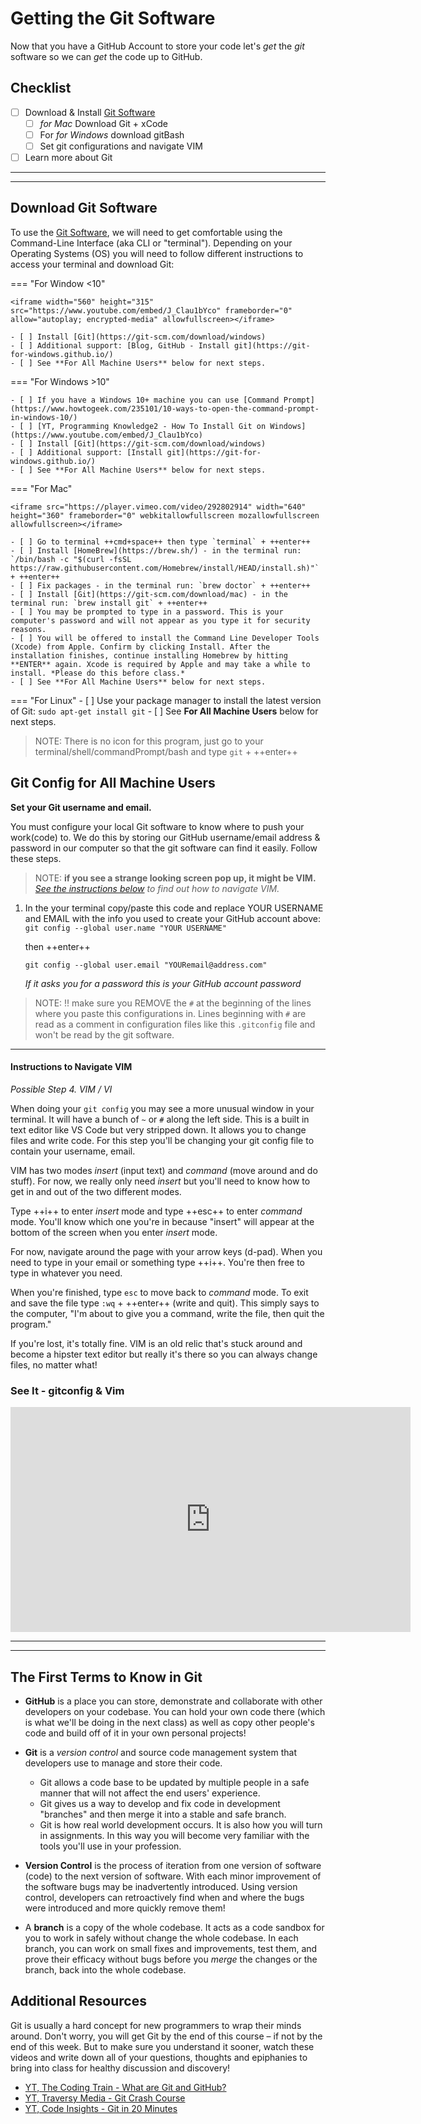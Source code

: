 # Getting the Git Software

Now that you have a GitHub Account to store your code let's *get* the *git* software so we can *get* the code up to GitHub.

## Checklist

- [ ] Download & Install [Git Software](https://git-scm.com/)
    * [ ] *for Mac* Download Git + xCode  
    * [ ] For *for Windows* download gitBash
    * [ ] Set git configurations and navigate VIM
- [ ] Learn more about Git

*****
*****

## Download Git Software

To use the [Git Software](https://git-scm.com/), we will need to get comfortable using the Command-Line Interface (aka CLI or "terminal"). Depending on your Operating Systems (OS) you will need to follow different instructions to access your terminal and download Git:

=== "For Window <10"

    <iframe width="560" height="315" src="https://www.youtube.com/embed/J_Clau1bYco" frameborder="0" allow="autoplay; encrypted-media" allowfullscreen></iframe>
    
    - [ ] Install [Git](https://git-scm.com/download/windows)
    - [ ] Additional support: [Blog, GitHub - Install git](https://git-for-windows.github.io/)
    - [ ] See **For All Machine Users** below for next steps.

=== "For Windows >10"

    - [ ] If you have a Windows 10+ machine you can use [Command Prompt](https://www.howtogeek.com/235101/10-ways-to-open-the-command-prompt-in-windows-10/)
    - [ ] [YT, Programming Knowledge2 - How To Install Git on Windows](https://www.youtube.com/embed/J_Clau1bYco)
    - [ ] Install [Git](https://git-scm.com/download/windows)
    - [ ] Additional support: [Install git](https://git-for-windows.github.io/)
    - [ ] See **For All Machine Users** below for next steps.

=== "For Mac"

    <iframe src="https://player.vimeo.com/video/292802914" width="640" height="360" frameborder="0" webkitallowfullscreen mozallowfullscreen allowfullscreen></iframe>

    - [ ] Go to terminal ++cmd+space++ then type `terminal` + ++enter++
    - [ ] Install [HomeBrew](https://brew.sh/) - in the terminal run: `/bin/bash -c "$(curl -fsSL https://raw.githubusercontent.com/Homebrew/install/HEAD/install.sh)"` + ++enter++
    - [ ] Fix packages - in the terminal run: `brew doctor` + ++enter++
    - [ ] Install [Git](https://git-scm.com/download/mac) - in the terminal run: `brew install git` + ++enter++
    - [ ] You may be prompted to type in a password. This is your computer's password and will not appear as you type it for security reasons.
    - [ ] You will be offered to install the Command Line Developer Tools (Xcode) from Apple. Confirm by clicking Install. After the installation finishes, continue installing Homebrew by hitting **ENTER** again. Xcode is required by Apple and may take a while to install. *Please do this before class.*
    - [ ] See **For All Machine Users** below for next steps.

=== "For Linux"
    - [ ] Use your package manager to install the latest version of Git: `sudo apt-get install git`
    - [ ] See **For All Machine Users** below for next steps.

  > NOTE: There is no icon for this program, just go to your terminal/shell/commandPrompt/bash and type `git` + ++enter++

## Git Config for All Machine Users

 **Set your Git username and email.**

You must configure your local Git software to know where to push your work(code) to. We do this by storing our GitHub username/email address & password in our computer so that the git software can find it easily. Follow these steps.

> NOTE: **if you see a strange looking screen pop up, it might be VIM.** *[See the instructions below](instructions-to-navigate-vim) to find out how to navigate VIM.*

1. In the your terminal copy/paste this code and replace YOUR USERNAME and EMAIL with the info you used to create your GitHub account above:
    `git config --global user.name "YOUR USERNAME"`

    then ++enter++

    `git config --global user.email "YOURemail@address.com"`

    *If it asks you for a password this is your GitHub account password*

> NOTE: !! make sure you REMOVE the `#` at the beginning of the lines where you paste this configurations in. Lines beginning with `#` are read as a comment in configuration files like this `.gitconfig` file and won't be read by the git software.

*****

#### Instructions to Navigate VIM

*Possible Step 4. VIM / VI*

When doing your `git config` you may see a more unusual window in your terminal. It will have a bunch of `~` or `#` along the left side. This is a built in text editor like VS Code but very stripped down. It allows you to change files and write code. For this step you'll be changing your git config file to contain your username, email.

VIM has two modes *insert* (input text) and *command* (move around and do stuff). For now, we really only need *insert* but you'll need to know how to get in and out of the two different modes.

Type ++i++ to enter *insert* mode and type ++esc++ to enter *command* mode. You'll know which one you're in because "insert" will appear at the bottom of the screen when you enter *insert* mode.

For now, navigate around the page with your arrow keys (d-pad). When you need to type in your email or something type ++i++. You're then free to type in whatever you need.

When you're finished, type `esc` to move back to *command* mode. To exit and save the file type `:wq` + ++enter++ (write and quit). This simply says to the computer, "I'm about to give you a command, write the file, then quit the program."

If you're lost, it's totally fine. VIM is an old relic that's stuck around and become a hipster text editor but really it's there so you can always change files, no matter what!

### See It - gitconfig & Vim

<!-- ! Video Content: Clayton@ACA - gitconfig and Vim -->
<iframe src="https://player.vimeo.com/video/384020788" width="640" height="360" frameborder="0" allow="autoplay; fullscreen" allowfullscreen></iframe>

*****
*****

## The First Terms to Know in Git

* **GitHub** is a place you can store, demonstrate and collaborate with other developers on your codebase. You can hold your own code there (which is what we'll be doing in the next class) as well as copy other people's code and build off of it in your own personal projects!

* **Git** is a *version control* and source code management system that developers use to manage and store their code.

    * Git allows a code base to be updated by multiple people in a safe manner that will not affect the end users' experience.
    * Git gives us a way to develop and fix code in development "branches" and then merge it into a stable and safe branch.
    * Git is how real world development occurs. It is also how you will turn in assignments. In this way you will become very familiar with the tools you'll use in your profession.

* **Version Control** is the process of iteration from one version of software (code) to the next version of software. With each minor improvement of the software bugs may be inadvertently introduced. Using version control, developers can retroactively find when and where the bugs were introduced and more quickly remove them!

* A **branch** is a copy of the whole codebase. It acts as a code sandbox for you to work in safely without change the whole codebase. In each branch, you can work on small fixes and improvements, test them, and prove their efficacy without bugs before you *merge* the changes or the branch, back into the whole codebase.

## Additional Resources

Git is usually a hard concept for new programmers to wrap their minds around. Don't worry, you will get Git by the end of this course – if not by the end of this week. But to make sure you understand it sooner, watch these videos and write down all of your questions, thoughts and epiphanies to bring into class for healthy discussion and discovery!

* [YT, The Coding Train - What are Git and GitHub?](https://www.youtube.com/embed/BCQHnlnPusY)
* [YT, Traversy Media - Git Crash Course](https://www.youtube.com/embed/SWYqp7iY_Tc)
* [YT, Code Insights - Git in 20 Minutes](https://www.youtube.com/embed/Y9XZQO1n_7c)
